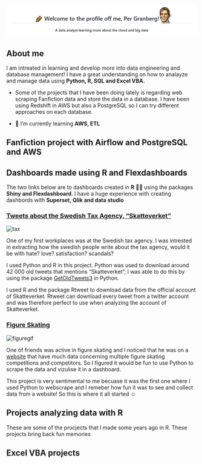 

<!--
<h1 align="center">🎺 Welcome to the profile off me, Per Granberg! 🌞 
<h3 align="center">A data analyst learning more about the cloud and big data</h3>
</h1>
-->

![title](titleimage.png)

## About me

I am intreated in learning and develop more into data engineering and database management! I have a great understanding on how to analayze and manage data using **Python, R, SQL and Excel VBA.**


- Some of the projects that I have been doing lately is regarding web scraping Fanfiction data and store the data in a database. I have been using Redshift in AWS but also a PostgreSQL so I can try different approaches on each database.

- 🌱 I’m currently learning **AWS, ETL**



## Fanfiction project with Airflow and PostgreSQL and AWS


## Dashboards made using R and Flexdashboards

The two links below are to dashboards created in **R** 👨‍💻 using the packages **Shiny and Flexdashboard**. I have a huge experience with creating dashbords with **Superset, Qlik and data studio**

### [Tweets about the Swedish Tax Agency, “Skatteverket”](https://pergranberg.shinyapps.io/skvtwitter1/)
![tax](skvtweets.gif)

One of my first workplaces was at the Swedish tax agency. I was intrested in extracting how the swedish people write about the tax agency, would it be with hate? love? satisfaction? scandals? 

I used Python and R in this project. Python was used to download around 42 000 old tweets that mentions “Skatteverket”, I was able to do this by using the package [GetOldTweets3](https://pypi.org/project/GetOldTweets3/) in Python.

I used R and the package Rtweet to download data from the official account of Skatteverket. Rtweet can download every tweet from a twitter account and was therefore perfect to use when analyzing the account of Skatteverket.

### [Figure Skating](https://pergranberg.shinyapps.io/testarskate/)
![figuregif](skatinggif.gif)

One of friends was active in figure skating and I noticed that he was on a [website](http://www.rinkresults.com/list-skaters) that have much data concerning multiple figure skating competitions and competitors. So I figured it would be fun to use Python to scrape the data and vizulise it in a dashboard. 

This project is very sentimental to me becuase it was the first one where I used Python to webscrape and I remeber how fun it was to see and collect data from a website! So this is where it all started ☺️


## Projects analyzing data with **R**
These are some of the procjects that I made some years ago in R. These projects bring back fun memories 


## Excel VBA projects
